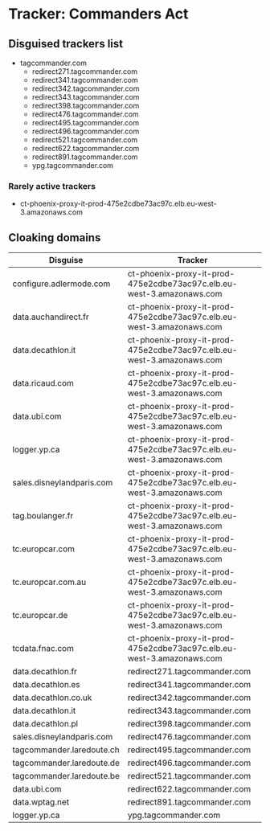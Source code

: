 # Tracker: Commanders Act

## Disguised trackers list

* tagcommander.com
    * redirect271.tagcommander.com
    * redirect341.tagcommander.com
    * redirect342.tagcommander.com
    * redirect343.tagcommander.com
    * redirect398.tagcommander.com
    * redirect476.tagcommander.com
    * redirect495.tagcommander.com
    * redirect496.tagcommander.com
    * redirect521.tagcommander.com
    * redirect622.tagcommander.com
    * redirect891.tagcommander.com
    * ypg.tagcommander.com

### Rarely active trackers

* ct-phoenix-proxy-it-prod-475e2cdbe73ac97c.elb.eu-west-3.amazonaws.com

## Cloaking domains

| Disguise | Tracker |
| ---- | ---- |
| configure.adlermode.com | ct-phoenix-proxy-it-prod-475e2cdbe73ac97c.elb.eu-west-3.amazonaws.com |
| data.auchandirect.fr | ct-phoenix-proxy-it-prod-475e2cdbe73ac97c.elb.eu-west-3.amazonaws.com |
| data.decathlon.it | ct-phoenix-proxy-it-prod-475e2cdbe73ac97c.elb.eu-west-3.amazonaws.com |
| data.ricaud.com | ct-phoenix-proxy-it-prod-475e2cdbe73ac97c.elb.eu-west-3.amazonaws.com |
| data.ubi.com | ct-phoenix-proxy-it-prod-475e2cdbe73ac97c.elb.eu-west-3.amazonaws.com |
| logger.yp.ca | ct-phoenix-proxy-it-prod-475e2cdbe73ac97c.elb.eu-west-3.amazonaws.com |
| sales.disneylandparis.com | ct-phoenix-proxy-it-prod-475e2cdbe73ac97c.elb.eu-west-3.amazonaws.com |
| tag.boulanger.fr | ct-phoenix-proxy-it-prod-475e2cdbe73ac97c.elb.eu-west-3.amazonaws.com |
| tc.europcar.com | ct-phoenix-proxy-it-prod-475e2cdbe73ac97c.elb.eu-west-3.amazonaws.com |
| tc.europcar.com.au | ct-phoenix-proxy-it-prod-475e2cdbe73ac97c.elb.eu-west-3.amazonaws.com |
| tc.europcar.de | ct-phoenix-proxy-it-prod-475e2cdbe73ac97c.elb.eu-west-3.amazonaws.com |
| tcdata.fnac.com | ct-phoenix-proxy-it-prod-475e2cdbe73ac97c.elb.eu-west-3.amazonaws.com |
| data.decathlon.fr | redirect271.tagcommander.com |
| data.decathlon.es | redirect341.tagcommander.com |
| data.decathlon.co.uk | redirect342.tagcommander.com |
| data.decathlon.it | redirect343.tagcommander.com |
| data.decathlon.pl | redirect398.tagcommander.com |
| sales.disneylandparis.com | redirect476.tagcommander.com |
| tagcommander.laredoute.ch | redirect495.tagcommander.com |
| tagcommander.laredoute.de | redirect496.tagcommander.com |
| tagcommander.laredoute.be | redirect521.tagcommander.com |
| data.ubi.com | redirect622.tagcommander.com |
| data.wptag.net | redirect891.tagcommander.com |
| logger.yp.ca | ypg.tagcommander.com |